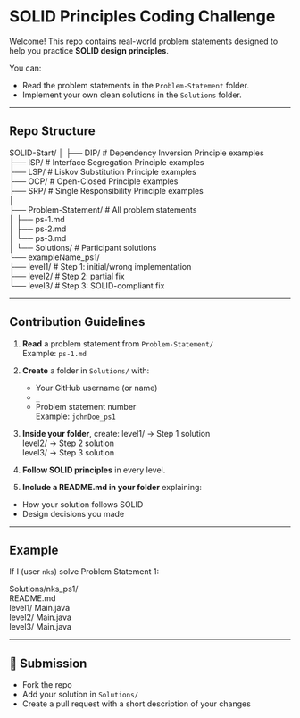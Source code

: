 # SOLID Principles Coding Challenge

Welcome! This repo contains real-world problem statements designed to help you practice **SOLID design principles**.  

You can:
- Read the problem statements in the `Problem-Statement` folder.
- Implement your own clean solutions in the `Solutions` folder.

---

##  Repo Structure

SOLID-Start/
│
├── DIP/                # Dependency Inversion Principle examples  
├── ISP/                # Interface Segregation Principle examples  
├── LSP/                # Liskov Substitution Principle examples  
├── OCP/                # Open-Closed Principle examples  
├── SRP/                # Single Responsibility Principle examples  
│  
├── Problem-Statement/  # All problem statements  
│       ├── ps-1.md  
│       ├── ps-2.md  
│       └── ps-3.md  
│
└── Solutions/          # Participant solutions  
    └── exampleName_ps1/  
        ├── level1/     # Step 1: initial/wrong implementation  
        ├── level2/     # Step 2: partial fix    
        └── level3/     # Step 3: SOLID-compliant fix  

---

##  Contribution Guidelines

1. **Read** a problem statement from `Problem-Statement/`  
   Example: `ps-1.md`

2. **Create** a folder in `Solutions/` with:
   - Your GitHub username (or name)
   - `_`
   - Problem statement number  
   Example: `johnDoe_ps1`

3. **Inside your folder**, create:
level1/ → Step 1 solution  
level2/ → Step 2 solution  
level3/ → Step 3 solution  


4. **Follow SOLID principles** in every level.

5. **Include a README.md in your folder** explaining:
- How your solution follows SOLID
- Design decisions you made

---

##  Example

If I (user `nks`) solve Problem Statement 1:

Solutions/nks_ps1/  
README.md  
level1/
Main.java  
level2/
Main.java  
level3/
Main.java


---

## 🚀 Submission

- Fork the repo
- Add your solution in `Solutions/`
- Create a pull request with a short description of your changes
